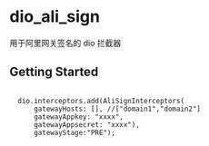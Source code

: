 # dio_ali_sign

用于阿里网关签名的 dio 拦截器

## Getting Started

```

  dio.interceptors.add(AliSignInterceptors(
      gatewayHosts: [], //["domain1","domain2"]
      gatewayAppkey: "xxxx",
      gatewayAppsecret: "xxxx"),
      gatewayStage:"PRE");

```